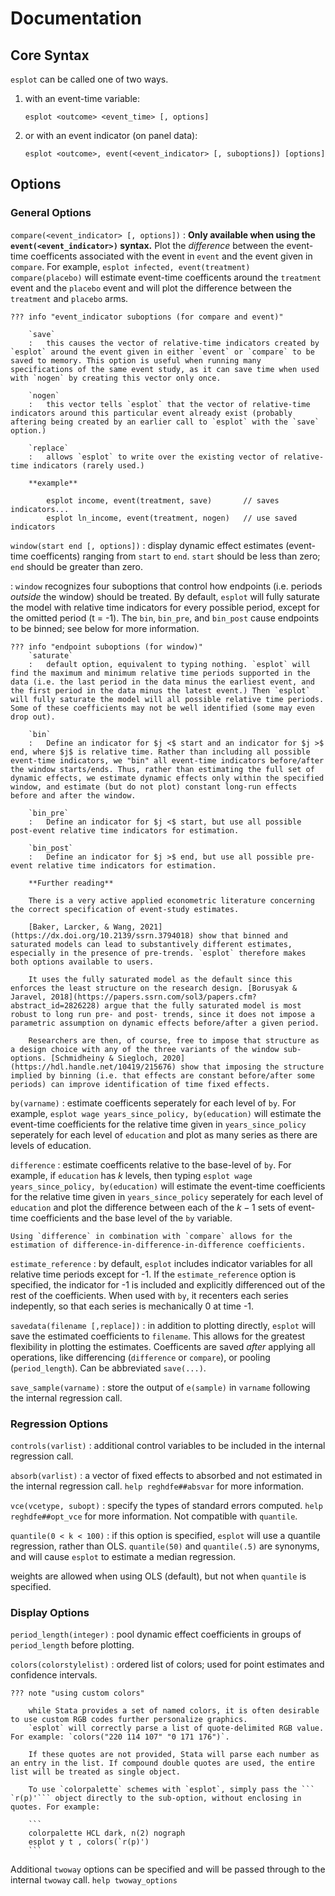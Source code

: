 # Documentation

## Core Syntax 

`esplot` can be called one of two ways. 

1. with an event-time variable:

    `esplot <outcome> <event_time> [, options]`

2. or with an event indicator (on panel data):

    `esplot <outcome>, event(<event_indicator> [, suboptions]) [options]`

## Options 

### General Options 

`compare(<event_indicator> [, options])`
:   **Only available when using the `event(<event_indicator>)` syntax.**
    Plot the *difference* between the event-time coefficents associated with the event in `event` and the event given in `compare`. For example, `esplot infected, event(treatment) compare(placebo)` will estimate event-time coefficents around the `treatment` event and the `placebo` event and will plot the difference between the `treatment` and `placebo` arms. 

    ??? info "event_indicator suboptions (for compare and event)"  
    
        `save`
        :   this causes the vector of relative-time indicators created by `esplot` around the event given in either `event` or `compare` to be saved to memory. This option is useful when running many specifications of the same event study, as it can save time when used with `nogen` by creating this vector only once. 

        `nogen`
        :   this vector tells `esplot` that the vector of relative-time indicators around this particular event already exist (probably aftering being created by an earlier call to `esplot` with the `save` option.)

        `replace` 
        :   allows `esplot` to write over the existing vector of relative-time indicators (rarely used.)

        **example**

            esplot income, event(treatment, save)       // saves indicators...
            esplot ln_income, event(treatment, nogen)   // use saved indicators 

`window(start end [, options])`
:   display dynamic effect estimates (event-time coefficents) ranging from `start` to `end`. `start` should be less than zero; `end` should be greater than zero. 

:   `window` recognizes four suboptions that control how endpoints (i.e. periods *outside* the window) should be treated. By default, `esplot` will fully saturate the model with relative time indicators for every possible period, except for the omitted period (t = -1). The `bin`, `bin_pre`, and `bin_post` cause endpoints to be binned; see below for more information.
 
    ??? info "endpoint suboptions (for window)"  
        `saturate`
        :   default option, equivalent to typing nothing. `esplot` will find the maximum and minimum relative time periods supported in the data (i.e. the last period in the data minus the earliest event, and the first period in the data minus the latest event.) Then `esplot` will fully saturate the model will all possible relative time periods. Some of these coefficients may not be well identified (some may even drop out).

        `bin`
        :   Define an indicator for $j <$ start and an indicator for $j >$ end, where $j$ is relative time. Rather than including all possible event-time indicators, we "bin" all event-time indicators before/after the window starts/ends. Thus, rather than estimating the full set of dynamic effects, we estimate dynamic effects only within the specified window, and estimate (but do not plot) constant long-run effects before and after the window. 

        `bin_pre`
        :   Define an indicator for $j <$ start, but use all possible post-event relative time indicators for estimation. 

        `bin_post`
        :   Define an indicator for $j >$ end, but use all possible pre-event relative time indicators for estimation. 

        **Further reading**

        There is a very active applied econometric literature concerning the correct specification of event-study estimates. 

        [Baker, Larcker, & Wang, 2021](https://dx.doi.org/10.2139/ssrn.3794018) show that binned and saturated models can lead to substantively different estimates, especially in the presence of pre-trends. `esplot` therefore makes both options available to users.

        It uses the fully saturated model as the default since this enforces the least structure on the research design. [Borusyak & Jaravel, 2018](https://papers.ssrn.com/sol3/papers.cfm?abstract_id=2826228) argue that the fully saturated model is most robust to long run pre- and post- trends, since it does not impose a parametric assumption on dynamic effects before/after a given period.  

        Researchers are then, of course, free to impose that structure as a design choice with any of the three variants of the window sub-options. [Schmidheiny & Siegloch, 2020](https://hdl.handle.net/10419/215676) show that imposing the structure implied by binning (i.e. that effects are constant before/after some periods) can improve identification of time fixed effects. 





`by(varname)`
:   estimate coefficents seperately for each level of `by`. For example, `esplot wage years_since_policy, by(education)` will estimate the event-time coefficients for the relative time given in `years_since_policy` seperately for each level of `education` and plot as many series as there are levels of education. 

`difference`
:   estimate coefficents relative to the base-level of `by`. For example, if `education` has $k$ levels, then typing `esplot wage years_since_policy, by(education)` will estimate the event-time coefficients for the relative time given in `years_since_policy` seperately for each level of `education` and plot the difference between each of the $k-1$ sets of event-time coefficients and the base level of the `by` variable.

    Using `difference` in combination with `compare` allows for the estimation of difference-in-difference-in-difference coefficients. 

`estimate_reference` 
:   by default, `esplot` includes indicator variables for all relative time periods except for -1. If the `estimate_reference` option is specified, the indicator for -1 is included and explicitly differenced out of the rest of the coefficients. When used with `by`, it recenters each series indepently, so that each series is mechanically 0 at time -1.

`savedata(filename [,replace])`
:   in addition to plotting directly, `esplot` will save the estimated coefficients to `filename`. This allows for the greatest flexibility in plotting the estimates. Coefficents are saved *after* applying all operations, like differencing (`difference` or `compare`), or pooling (`period_length`). Can be abbreviated `save(...)`.

`save_sample(varname)`
:   store the output of `e(sample)` in `varname` following the internal regression call. 

### Regression Options 

`controls(varlist)`
:   additional control variables to be included in the internal regression call.

`absorb(varlist)`
:   a vector of fixed effects to absorbed and not estimated in the internal regression call. `help reghdfe##absvar` for more information. 

`vce(vcetype, subopt)`
:   specify the types of standard errors computed. `help reghdfe##opt_vce` for more information. Not compatible with `quantile`.

`quantile(0 < k < 100)`
:   if this option is specified, `esplot` will use a quantile regression, rather than OLS. `quantile(50)` and `quantile(.5)` are synonyms, and will cause `esplot` to estimate a median regression. 

weights are allowed when using OLS (default), but not when `quantile` is specified. 

### Display Options 

`period_length(integer)` 
:   pool dynamic effect coefficients in groups of `period_length` before plotting. 

`colors(colorstylelist)`
:   ordered list of colors; used for point estimates and confidence intervals.  

    ??? note "using custom colors" 

        while Stata provides a set of named colors, it is often desirable to use custom RGB codes further personalize graphics. 
        `esplot` will correctly parse a list of quote-delimited RGB value. For example: `colors("220 114 107" "0 171 176")`. 
        
        If these quotes are not provided, Stata will parse each number as an entry in the list. If compound double quotes are used, the entire list will be treated as single object.

        To use `colorpalette` schemes with `esplot`, simply pass the ``` `r(p)'``` object directly to the sub-option, without enclosing in quotes. For example: 

        ```  
        colorpalette HCL dark, n(2) nograph 
        esplot y t , colors(`r(p)')   
        ```  

Additional `twoway` options can be specified and will be passed through to the internal `twoway` call. `help twoway_options`
